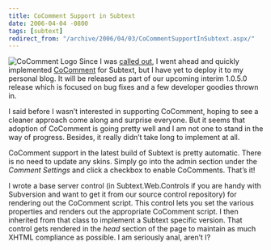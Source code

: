 ```yaml
---
title: CoComment Support in Subtext
date: 2006-04-04 -0800
tags: [subtext]
redirect_from: "/archive/2006/04/03/CoCommentSupportInSubtext.aspx/"
---
```


![CoComment Logo](https://haacked.com/images/cocommentlogo.gif) Since I
was [called
out](http://jaysonknight.com/blog/archive/2006/04/04/8001.aspx "CoComment Enable Your .TEXT Blog"),
I went ahead and quickly implemented
[CoComment](http://cocomment.com/ "Comment Tracking System") for
Subtext, but I
have yet to deploy it to my personal blog. It will be released as part
of our upcoming interim 1.0.5.0 release which is focused on bug fixes
and a few developer goodies thrown in.

I said before I wasn’t interested in supporting CoComment, hoping to see
a cleaner approach come along and surprise everyone. But it seems that
adoption of CoComment is going pretty well and I am not one to stand in
the way of progress. Besides, it really didn’t take long to implement at
all.

CoComment support in the latest build of Subtext is pretty automatic.
There is no need to update any skins. Simply go into the admin section
under the *Comment Settings* and click a checkbox to enable CoComments.
That’s it!

I wrote a base server control (in Subtext.Web.Controls if you are handy
with Subversion and want to get it from our source control repository)
for rendering out the CoComment script. This control lets you set the
various properties and renders out the appropriate CoComment script. I
then inherited from that class to implement a Subtext specific version.
That control gets rendered in the *head* section of the page to maintain
as much XHTML compliance as possible. I am seriously anal, aren’t I?

